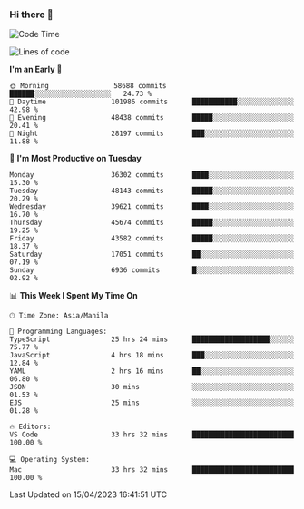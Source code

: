 ### Hi there 👋

<!--START_SECTION:waka-->
![Code Time](http://img.shields.io/badge/Code%20Time-3%2C848%20hrs%2051%20mins-blue)

![Lines of code](https://img.shields.io/badge/From%20Hello%20World%20I%27ve%20Written-98.3%20million%20lines%20of%20code-blue)

**I'm an Early 🐤** 

```text
🌞 Morning                58688 commits       ██████░░░░░░░░░░░░░░░░░░░   24.73 % 
🌆 Daytime                101986 commits      ███████████░░░░░░░░░░░░░░   42.98 % 
🌃 Evening                48438 commits       █████░░░░░░░░░░░░░░░░░░░░   20.41 % 
🌙 Night                  28197 commits       ███░░░░░░░░░░░░░░░░░░░░░░   11.88 % 
```
📅 **I'm Most Productive on Tuesday** 

```text
Monday                   36302 commits       ████░░░░░░░░░░░░░░░░░░░░░   15.30 % 
Tuesday                  48143 commits       █████░░░░░░░░░░░░░░░░░░░░   20.29 % 
Wednesday                39621 commits       ████░░░░░░░░░░░░░░░░░░░░░   16.70 % 
Thursday                 45674 commits       █████░░░░░░░░░░░░░░░░░░░░   19.25 % 
Friday                   43582 commits       █████░░░░░░░░░░░░░░░░░░░░   18.37 % 
Saturday                 17051 commits       ██░░░░░░░░░░░░░░░░░░░░░░░   07.19 % 
Sunday                   6936 commits        █░░░░░░░░░░░░░░░░░░░░░░░░   02.92 % 
```


📊 **This Week I Spent My Time On** 

```text
🕑︎ Time Zone: Asia/Manila

💬 Programming Languages: 
TypeScript               25 hrs 24 mins      ███████████████████░░░░░░   75.77 % 
JavaScript               4 hrs 18 mins       ███░░░░░░░░░░░░░░░░░░░░░░   12.84 % 
YAML                     2 hrs 16 mins       ██░░░░░░░░░░░░░░░░░░░░░░░   06.80 % 
JSON                     30 mins             ░░░░░░░░░░░░░░░░░░░░░░░░░   01.53 % 
EJS                      25 mins             ░░░░░░░░░░░░░░░░░░░░░░░░░   01.28 % 

🔥 Editors: 
VS Code                  33 hrs 32 mins      █████████████████████████   100.00 % 

💻 Operating System: 
Mac                      33 hrs 32 mins      █████████████████████████   100.00 % 
```


 Last Updated on 15/04/2023 16:41:51 UTC
<!--END_SECTION:waka-->


<!--
**rad182/rad182** is a ✨ _special_ ✨ repository because its `README.md` (this file) appears on your GitHub profile.

Here are some ideas to get you started:

- 🔭 I’m currently working on ...
- 🌱 I’m currently learning ...
- 👯 I’m looking to collaborate on ...
- 🤔 I’m looking for help with ...
- 💬 Ask me about ...
- 📫 How to reach me: ...
- 😄 Pronouns: ...
- ⚡ Fun fact: ...
-->
